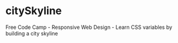 # citySkyline
Free Code Camp - Responsive Web Design - Learn CSS variables by building a city skyline
